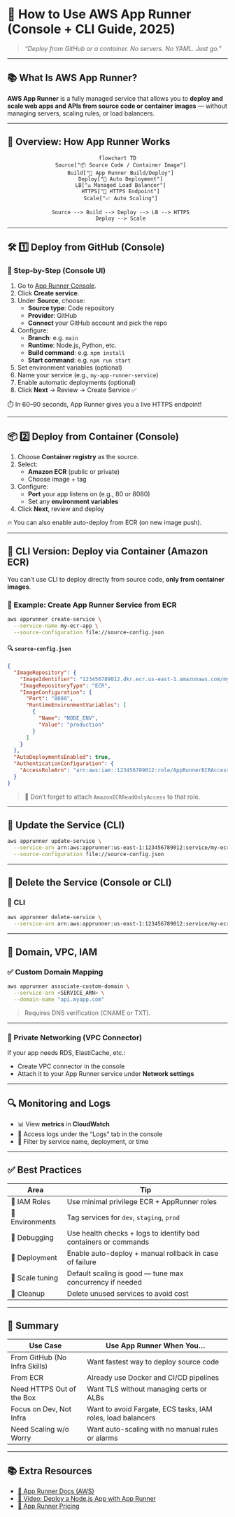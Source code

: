 # 🚀 How to Use AWS App Runner (Console + CLI Guide, 2025)

> _“Deploy from GitHub or a container. No servers. No YAML. Just go.”_

---

## 📚 What Is AWS App Runner?

**AWS App Runner** is a fully managed service that allows you to **deploy and scale web apps and APIs from source code or container images** — without managing servers, scaling rules, or load balancers.

---

## 🧭 Overview: How App Runner Works

<div align="center">

```mermaid
flowchart TD
  Source["📦 Source Code / Container Image"]
  Build["🔧 App Runner Build/Deploy"]
  Deploy["🚀 Auto Deployment"]
  LB["⚖️ Managed Load Balancer"]
  HTTPS["🔐 HTTPS Endpoint"]
  Scale["📈 Auto Scaling"]

  Source --> Build --> Deploy --> LB --> HTTPS
  Deploy --> Scale
```

</div>

---

## 🛠️ 1️⃣ Deploy from GitHub (Console)

### 🔧 Step-by-Step (Console UI)

1. Go to [App Runner Console](https://console.aws.amazon.com/apprunner).
2. Click **Create service**.
3. Under **Source**, choose:
   - **Source type**: Code repository
   - **Provider**: GitHub
   - **Connect** your GitHub account and pick the repo
4. Configure:
   - **Branch**: e.g. `main`
   - **Runtime**: Node.js, Python, etc.
   - **Build command**: e.g. `npm install`
   - **Start command**: e.g. `npm run start`
5. Set environment variables (optional)
6. Name your service (e.g., `my-app-runner-service`)
7. Enable automatic deployments (optional)
8. Click **Next** → Review → Create Service ✅

⏱️ In 60–90 seconds, App Runner gives you a live HTTPS endpoint!

---

## 📦 2️⃣ Deploy from Container (Console)

1. Choose **Container registry** as the source.
2. Select:
   - **Amazon ECR** (public or private)
   - Choose image + tag
3. Configure:
   - **Port** your app listens on (e.g., 80 or 8080)
   - Set any **environment variables**
4. Click **Next**, review and deploy

🔥 You can also enable auto-deploy from ECR (on new image push).

---

## 🧰 CLI Version: Deploy via Container (Amazon ECR)

You can’t use CLI to deploy directly from source code, **only from container images**.

### 🔧 Example: Create App Runner Service from ECR

```bash
aws apprunner create-service \
  --service-name my-ecr-app \
  --source-configuration file://source-config.json
```

#### 🔍 `source-config.json`

```json
{
  "ImageRepository": {
    "ImageIdentifier": "123456789012.dkr.ecr.us-east-1.amazonaws.com/my-app:latest",
    "ImageRepositoryType": "ECR",
    "ImageConfiguration": {
      "Port": "8080",
      "RuntimeEnvironmentVariables": [
        {
          "Name": "NODE_ENV",
          "Value": "production"
        }
      ]
    }
  },
  "AutoDeploymentsEnabled": true,
  "AuthenticationConfiguration": {
    "AccessRoleArn": "arn:aws:iam::123456789012:role/AppRunnerECRAccessRole"
  }
}
```

> 🧠 Don’t forget to attach `AmazonECRReadOnlyAccess` to that role.

---

## 🔁 Update the Service (CLI)

```bash
aws apprunner update-service \
  --service-arn arn:aws:apprunner:us-east-1:123456789012:service/my-ecr-app/123abc \
  --source-configuration file://source-config.json
```

---

## 🧹 Delete the Service (Console or CLI)

### 🔧 CLI

```bash
aws apprunner delete-service \
  --service-arn arn:aws:apprunner:us-east-1:123456789012:service/my-ecr-app/123abc
```

---

## 🔐 Domain, VPC, IAM

### ✅ Custom Domain Mapping

```bash
aws apprunner associate-custom-domain \
  --service-arn <SERVICE_ARN> \
  --domain-name "api.myapp.com"
```

> Requires DNS verification (CNAME or TXT).

---

### 🔐 Private Networking (VPC Connector)

If your app needs RDS, ElastiCache, etc.:

- Create VPC connector in the console
- Attach it to your App Runner service under **Network settings**

---

## 🔍 Monitoring and Logs

- 📊 View **metrics** in **CloudWatch**
- 📄 Access logs under the “Logs” tab in the console
- 🎯 Filter by service name, deployment, or time

---

## ✅ Best Practices

| Area            | Tip                                                             |
| --------------- | --------------------------------------------------------------- |
| 🔐 IAM Roles    | Use minimal privilege ECR + AppRunner roles                     |
| 🧪 Environments | Tag services for `dev`, `staging`, `prod`                       |
| 🧰 Debugging    | Use health checks + logs to identify bad containers or commands |
| 🔄 Deployment   | Enable auto-deploy + manual rollback in case of failure         |
| 🧠 Scale tuning | Default scaling is good — tune max concurrency if needed        |
| 🧼 Cleanup      | Delete unused services to avoid cost                            |

---

## 🧠 Summary

| Use Case                      | Use App Runner When You…                                    |
| ----------------------------- | ----------------------------------------------------------- |
| From GitHub (No Infra Skills) | Want fastest way to deploy source code                      |
| From ECR                      | Already use Docker and CI/CD pipelines                      |
| Need HTTPS Out of the Box     | Want TLS without managing certs or ALBs                     |
| Focus on Dev, Not Infra       | Want to avoid Fargate, ECS tasks, IAM roles, load balancers |
| Need Scaling w/o Worry        | Want auto-scaling with no manual rules or alarms            |

---

## 📚 Extra Resources

- [📘 App Runner Docs (AWS)](https://docs.aws.amazon.com/apprunner/)
- [🎥 Video: Deploy a Node.js App with App Runner](https://www.youtube.com/watch?v=xCGfQvYj6t8)
- [🧠 App Runner Pricing](https://aws.amazon.com/apprunner/pricing/)
